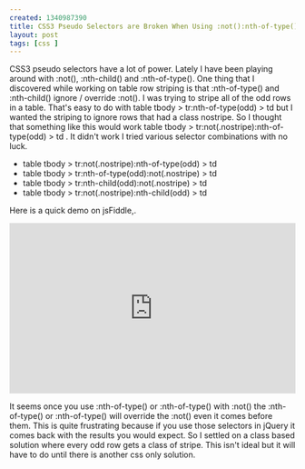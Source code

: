 ```yaml
--- 
created: 1340987390
title: CSS3 Pseudo Selectors are Broken When Using :not():nth-of-type()
layout: post
tags: [css ]
---
```

<p>CSS3 pseudo selectors have a lot of power. Lately I have been playing around with :not(), :nth-child() and :nth-of-type(). One thing that I discovered while working on table row striping is that :nth-of-type() and :nth-child() ignore / override :not(). I was trying to stripe all of the odd rows in a table. That's easy to do with table tbody &gt; tr:nth-of-type(odd) &gt; td but I wanted the striping to ignore rows that had a class nostripe. So I thought that something like this would work table tbody &gt; tr:not(.nostripe):nth-of-type(odd) &gt; td . It didn't work I tried various selector combinations with no luck.</p>
<ul>
    <li>table tbody &gt; tr:not(.nostripe):nth-of-type(odd) &gt; td</li>
    <li>table tbody &gt; tr:nth-of-type(odd):not(.nostripe) &gt; td</li>
    <li>table tbody &gt; tr:nth-child(odd):not(.nostripe) &gt; td</li>
    <li>table tbody &gt; tr:not(.nostripe):nth-child(odd) &gt; td</li>
</ul>
<p>Here is a quick demo on jsFiddle,.</p>
<p><iframe frameborder="0" allowfullscreen="allowfullscreen" src="http://jsfiddle.net/jebaird/kBhSg/26/embedded/" style="width: 100%; height: 300px"></iframe></p>
<p>It seems once you use :nth-of-type() or :nth-of-type() with :not() the :nth-of-type() or :nth-of-type() will override the :not() even it comes before them. This is quite frustrating because if you use those selectors in jQuery it comes back with the results you would expect. So I settled on a class based solution where every odd row gets a class of stripe. This isn't ideal but it will have to do until there is another css only solution.</p>
